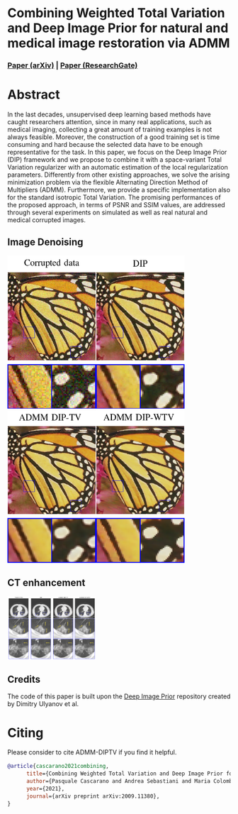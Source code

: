 # Combining Weighted Total Variation and Deep Image Prior for natural and medical image restoration via ADMM

### [Paper (arXiv)](https://arxiv.org/abs/2009.11380) | [Paper (ResearchGate)](https://www.researchgate.net/publication/344371742_Combining_Weighted_Total_Variation_and_Deep_Image_Prior_for_natural_and_medical_image_restoration_via_ADMM)

# Abstract
In the last decades, unsupervised deep learning based methods have caught researchers attention, since in many real applications, such as medical imaging, collecting a great amount of training examples is not always feasible. Moreover, the construction of a good training set is time consuming and hard because the selected data have to be enough representative for the task. In this paper, we focus on the Deep Image Prior (DIP) framework and we propose to combine it with a space-variant Total Variation regularizer with an automatic estimation of the local regularization parameters. Differently from other existing approaches, we solve the arising minimization problem via the flexible Alternating Direction Method of Multipliers (ADMM). Furthermore, we provide a specific implementation also for the standard isotropic Total Variation. The promising performances of the proposed approach, in terms of PSNR and SSIM values, are addressed through several experiments on simulated as well as real natural and medical corrupted images.

## Image Denoising
<img src="figs/noisy.png" width="200px"/><img src="figs/dip.png" width="200px"/><img src="figs/dip-tv.png" width="200px"/><img src="figs/dip-wtv.png" width="200px"/>

## CT enhancement
<img src="figs/chest-CT.PNG" width="200px"/>

## Credits
The code of this paper is built upon the [Deep Image Prior](https://github.com/DmitryUlyanov/deep-image-prior) repository created by Dimitry Ulyanov et al.
# Citing
Please consider to cite ADMM-DIPTV if you find it helpful.

```BibTex
@article{cascarano2021combining,
      title={Combining Weighted Total Variation and Deep Image Prior for natural and medical image restoration via ADMM},
      author={Pasquale Cascarano and Andrea Sebastiani and Maria Colomba Comes and Giorgia Franchini and Federica Porta},
      year={2021},
      journal={arXiv preprint arXiv:2009.11380},
}
 ```
